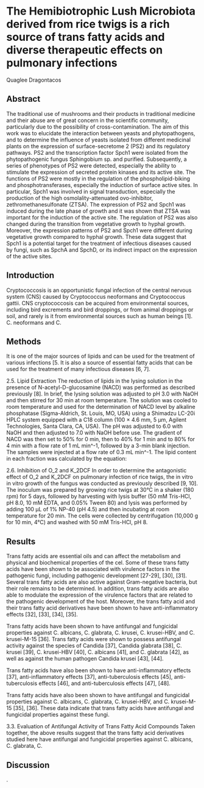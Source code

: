 # The Hemibiotrophic Lush Microbiota derived from rice twigs is a rich source of trans fatty acids and diverse therapeutic effects on pulmonary infections
Quaglee Dragontacos


## Abstract
The traditional use of mushrooms and their products in traditional medicine and their abuse are of great concern in the scientific community, particularly due to the possibility of cross-contamination. The aim of this work was to elucidate the interaction between yeasts and phytopathogens, and to determine the influence of yeasts isolated from different medicinal plants on the expression of surface-secretome 2 (PS2) and its regulatory pathways. PS2 and the transcription factor Spch1 were isolated from the phytopathogenic fungus Sphingobium sp. and purified. Subsequently, a series of phenotypes of PS2 were detected, especially the ability to stimulate the expression of secreted protein kinases and its active site. The functions of PS2 were mostly in the regulation of the phospholipid-biking and phosphotransferases, especially the induction of surface active sites. In particular, Spch1 was involved in signal transduction, especially the production of the high osmolality-attenuated ovo-inhibitor, zethromethanesulfonate (ZTSA). The expression of PS2 and Spch1 was induced during the late phase of growth and it was shown that ZTSA was important for the induction of the active site. The regulation of PS2 was also changed during the transition from vegetative growth to hyphal growth. Moreover, the expression patterns of PS2 and Spch1 were different during vegetative growth compared to hyphal growth. These data suggest that Spch1 is a potential target for the treatment of infectious diseases caused by fungi, such as SpchA and SpchD, or its indirect impact on the expression of the active sites.


## Introduction
Cryptococcosis is an opportunistic fungal infection of the central nervous system (CNS) caused by Cryptococcus neoformans and Cryptococcus gattii. CNS cryptococcosis can be acquired from environmental sources, including bird excrements and bird droppings, or from animal droppings or soil, and rarely is it from environmental sources such as human beings [1]. C. neoformans and C.


## Methods
It is one of the major sources of lipids and can be used for the treatment of various infections [5. It is also a source of essential fatty acids that can be used for the treatment of many infectious diseases [6, 7].

2.5. Lipid Extraction
The reduction of lipids in the lysing solution in the presence of N-acetyl-D-glucosamine (NACD) was performed as described previously [8]. In brief, the lysing solution was adjusted to pH 3.0 with NaOH and then stirred for 30 min at room temperature. The solution was cooled to room temperature and used for the determination of NACD level by alkaline phosphatase (Sigma-Aldrich, St. Louis, MO, USA) using a Shimadzu LC-20i HPLC system equipped with a C18 column (100 × 4.6 mm, 5 µm, Agilent Technologies, Santa Clara, CA, USA). The pH was adjusted to 6.0 with NaOH and then adjusted to 7.0 with NaOH before use. The gradient of NACD was then set to 50% for 0 min, then to 40% for 1 min and to 80% for 4 min with a flow rate of 1 mL min^-1, followed by a 3-min blank injection. The samples were injected at a flow rate of 0.3 mL min^-1. The lipid content in each fraction was calculated by the equation:

2.6. Inhibition of O_2 and K_2DCF
In order to determine the antagonistic effect of O_2 and K_2DCF on pulmonary infection of rice twigs, the in vitro in vitro growth of the fungus was conducted as previously described [9, 10]. The inoculum was prepared by growing rice twigs at 30°C in a shaker (180 rpm) for 5 days, followed by harvesting with lysis buffer (50 mM Tris-HCl, pH 8.0, 10 mM EDTA, and 0.05% Tween 80) and lysis was performed by adding 100 µL of 1% NP-40 (pH 4.5) and then incubating at room temperature for 20 min. The cells were collected by centrifugation (10,000 g for 10 min, 4°C) and washed with 50 mM Tris-HCl, pH 8.


## Results
Trans fatty acids are essential oils and can affect the metabolism and physical and biochemical properties of the cel. Some of these trans fatty acids have been shown to be associated with virulence factors in the pathogenic fungi, including pathogenic development [27-29], [30], [31]. Several trans fatty acids are also active against Gram-negative bacteria, but their role remains to be determined. In addition, trans fatty acids are also able to modulate the expression of the virulence factors that are related to the pathogenic development of the host. Moreover, the trans fatty acid and their trans fatty acid derivatives have been shown to have anti-inflammatory effects [32], [33], [34], [35].

Trans fatty acids have been shown to have antifungal and fungicidal properties against C. albicans, C. glabrata, C. krusei, C. krusei-HBV, and C. krusei-M-15 [36]. Trans fatty acids were shown to possess antifungal activity against the species of Candida [37], Candida glabrata [38], C. krusei [39], C. krusei-HBV [40], C. albicans [41], and C. glabrata [42], as well as against the human pathogen Candida krusei [43], [44].

Trans fatty acids have also been shown to have anti-inflammatory effects [37], anti-inflammatory effects [37], anti-tuberculosis effects [45], anti-tuberculosis effects [46], and anti-tuberculosis effects [47], [48].

Trans fatty acids have also been shown to have antifungal and fungicidal properties against C. albicans, C. glabrata, C. krusei-HBV, and C. krusei-M-15 [35], [36]. These data indicate that trans fatty acids have antifungal and fungicidal properties against these fungi.

3.3. Evaluation of Antifungal Activity of Trans Fatty Acid Compounds
Taken together, the above results suggest that the trans fatty acid derivatives studied here have antifungal and fungicidal properties against C. albicans, C. glabrata, C.


## Discussion
.
